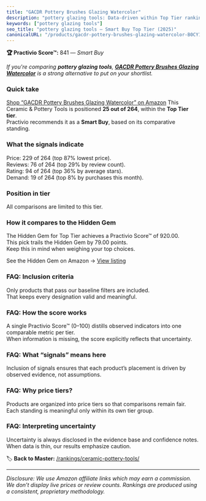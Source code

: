 ```yaml
---
title: "GACDR Pottery Brushes Glazing Watercolor"
description: "pottery glazing tools: Data-driven within Top Tier ranking using the Practivio Score™. Positioned by quality, value, demand, findability, momentum."
keywords: ["pottery glazing tools"]
seo_title: "pottery glazing tools — Smart Buy Top Tier (2025)"
canonicalURL: "/products/gacdr-pottery-brushes-glazing-watercolor-B0CY1X69WK/"
---
```


**🏆 Practivio Score™:** 841 — _Smart Buy_


*If you're comparing **pottery glazing tools**, **[GACDR Pottery Brushes Glazing Watercolor](https://www.amazon.com/dp/B0CY1X69WK?tag=practivio-20)** is a strong alternative to put on your shortlist.*
### Quick take
[Shop “GACDR Pottery Brushes Glazing Watercolor” on Amazon](https://www.amazon.com/dp/B0CY1X69WK?tag=practivio-20)
This Ceramic & Pottery Tools is positioned **25 out of 264**, within the **Top Tier tier**.  
Practivio recommends it as a **Smart Buy**, based on its comparative standing.

### What the signals indicate
Price: 229 of 264 (top 87% lowest price).  
Reviews: 76 of 264 (top 29% by review count).  
Rating: 94 of 264 (top 36% by average stars).  
Demand: 19 of 264 (top 8% by purchases this month).

### Position in tier
All comparisons are limited to this tier.

### How it compares to the Hidden Gem
The Hidden Gem for Top Tier achieves a Practivio Score™ of 920.00.  
This pick trails the Hidden Gem by 79.00 points.  
Keep this in mind when weighing your top choices.  

See the Hidden Gem on Amazon → [View listing](https://www.amazon.com/dp/B06XG9XHCG?tag=practivio-20)

### FAQ: Inclusion criteria
Only products that pass our baseline filters are included.  
That keeps every designation valid and meaningful.

### FAQ: How the score works
A single Practivio Score™ (0–100) distills observed indicators into one comparable metric per tier.  
When information is missing, the score explicitly reflects that uncertainty.

### FAQ: What “signals” means here
Inclusion of signals ensures that each product’s placement is driven by observed evidence, not assumptions.

### FAQ: Why price tiers?
Products are organized into price tiers so that comparisons remain fair.  
Each standing is meaningful only within its own tier group.

### FAQ: Interpreting uncertainty
Uncertainty is always disclosed in the evidence base and confidence notes.  
When data is thin, our results emphasize caution.


🏷️ **Back to Master:** [/rankings/ceramic-pottery-tools/](/rankings/ceramic-pottery-tools/)

---
_Disclosure: We use Amazon affiliate links which may earn a commission. We don’t display live prices or review counts. Rankings are produced using a consistent, proprietary methodology._
